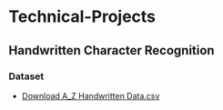 # Technical-Projects

## Handwritten Character Recognition
### Dataset
- [Download A_Z Handwritten Data.csv](link_to_csv_file)
